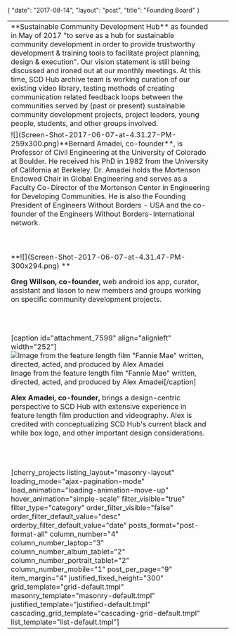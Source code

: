 {
   "date": "2017-08-14",
   "layout": "post",
   "title": "Founding Board"
}

<table class="diff">
<tbody>
<tr>
<td class="diff-deletedline">**Sustainable Community Development Hub** as founded in May of 2017 "to serve as a hub for sustainable community development in order to provide trustworthy development & training tools to facilitate project planning, design & execution". Our vision statement is still being discussed and ironed out at our monthly meetings. At this time, SCD Hub archive team is working curation of our existing video library, testing methods of creating communication related feedback loops between the communities served by (past or present) sustainable community development projects, project leaders, young people, students, and other groups involved.</td>
</tr>
<tr>
<td class="diff-deletedline">![](Screen-Shot-2017-06-07-at-4.31.27-PM-259x300.png)**Bernard Amadei, co-founder**, is Professor of Civil Engineering at the University of Colorado at Boulder. He received his PhD in 1982 from the University of California at Berkeley. Dr. Amadei holds the Mortenson Endowed Chair in Global Engineering and serves as a Faculty Co-Director of the Mortenson Center in Engineering for Developing Communities. He is also the Founding President of Engineers Without Borders - USA and the co-founder of the Engineers Without Borders-International network.

&nbsp;</td>
<td></td>
<td></td>
</tr>
<tr>
<td class="diff-deletedline">**![](Screen-Shot-2017-06-07-at-4.31.47-PM-300x294.png) **

**Greg Willson, co-founder,** web android ios app, curator, assistant and liason to new members and groups working on specific community development projects.</td>
<td></td>
<td class="diff-addedline"></td>
</tr>
<tr>
<td class="diff-deletedline"></td>
<td></td>
<td></td>
</tr>
<tr>
<td class="diff-deletedline"></td>
<td></td>
<td></td>
</tr>
<tr>
<td class="diff-deletedline"></td>
<td></td>
<td></td>
</tr>
<tr>
<td class="diff-deletedline"></td>
<td></td>
<td></td>
</tr>
<tr>
<td class="diff-deletedline"></td>
<td></td>
<td></td>
</tr>
<tr>
<td class="diff-deletedline">

[caption id="attachment_7599" align="alignleft" width="252"]![Image from the feature length film "Fannie Mae" written, directed, acted, and produced by Alex Amadei](Screen-Shot-2017-06-12-at-12.15.26-PM-252x300.png) Image from the feature length film "Fannie Mae" written, directed, acted, and produced by Alex Amadei[/caption]

**Alex Amadei, co-founder,** brings a design-centric perspective to SCD Hub with extensive experience in feature length film production and videography. Alex is credited with conceptualizing SCD Hub's current black and while box logo, and other important design considerations.

&nbsp;</td>
<td></td>
<td></td>
</tr>
<tr>
<td class="diff-deletedline"></td>
<td></td>
<td></td>
</tr>
<tr>
<td class="diff-deletedline"></td>
<td></td>
<td></td>
</tr>
<tr>
<td class="diff-deletedline">[cherry_projects listing_layout="masonry-layout" loading_mode="ajax-pagination-mode" load_animation="loading-animation-move-up" hover_animation="simple-scale" filter_visible="true" filter_type="category" order_filter_visible="false" order_filter_default_value="desc" orderby_filter_default_value="date" posts_format="post-format-all" column_number="4" column_number_laptop="3" column_number_album_tablet="2" column_number_portrait_tablet="2" column_number_mobile="1" post_per_page="9" item_margin="4" justified_fixed_height="300" grid_template="grid-default.tmpl" masonry_template="masonry-default.tmpl" justified_template="justified-default.tmpl" cascading_grid_template="cascading-grid-default.tmpl" list_template="list-default.tmpl"]</td>
<td></td>
<td></td>
</tr>
</tbody>
</table>